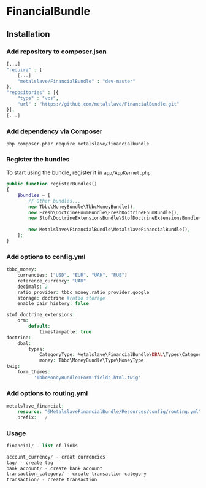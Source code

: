 # FinancialBundle

## Installation

### Add repository to composer.json

```php
[...]
"require" : {
    [...]
    "metalslave/FinancialBundle" : "dev-master"
},
"repositories" : [{
    "type" : "vcs",
    "url" : "https://github.com/metalslave/FinancialBundle.git"
}],
[...]
```
### Add dependency via Composer

```php composer.phar require metalslave/financialbundle```

### Register the bundles

To start using the bundle, register it in `app/AppKernel.php`:

```php
public function registerBundles()
{
    $bundles = [
        // Other bundles...
        new Tbbc\MoneyBundle\TbbcMoneyBundle(),
        new Fresh\DoctrineEnumBundle\FreshDoctrineEnumBundle(),
        new Stof\DoctrineExtensionsBundle\StofDoctrineExtensionsBundle(),
        
        new Metalslave\FinancialBundle\MetalslaveFinancialBundle(),
    ];
}
```

### Add options to config.yml

```php
tbbc_money:
    currencies: ["USD", "EUR", "UAH", "RUB"]
    reference_currency: "UAH"
    decimals: 2
    ratio_provider: tbbc_money.ratio_provider.google
    storage: doctrine #ratio storage
    enable_pair_history: false

stof_doctrine_extensions:
    orm:
        default:
            timestampable: true
doctrine:
    dbal:
        types:
            CategoryType: Metalslave\FinancialBundle\DBAL\Types\CategoryType
            money: Tbbc\MoneyBundle\Type\MoneyType
twig:
    form_themes:
        - 'TbbcMoneyBundle:Form:fields.html.twig'            
```

### Add options to routing.yml

```php
metalslave_financial:
    resource: "@MetalslaveFinancialBundle/Resources/config/routing.yml"
    prefix:   /
```

### Usage
```php
financial/ - list of links

account_currency/ - creat currencies 
tag/ - create tag
bank_account/ - create bank account
transaction_category/ - create transaction category
transaction/ - create transaction
```